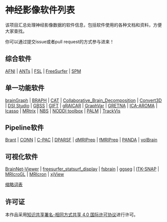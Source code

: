 # 神经影像软件列表

该项目汇总处理神经影像数据的软件信息，包括软件使用的各种文档和资料，方便大家查找。

你可以通过提交issue或者pull request的方式参与进来！

## 综合软件

[AFNI](docs/AFNI.md) | [ANTs](docs/ANTs.md) | [FSL](docs/FSL.md) | [FreeSurfer](docs/FreeSurfer.md) | [SPM](docs/SPM.md)

## 单一功能软件

[brainGraph](docs/brainGraph.md) | [BRAPH](docs/BRAPH.md) | [CAT](docs/CAT.md) | [Collaborative\_Brain\_Decomposition](docs/Collaborative_Brain_Decomposition.md) | [Convert3D](docs/Convert3D.md) | [DSI Studio](docs/DSI-Studio.md) | [GBSS](docs/GBSS.md) | [GIFT](docs/GIFT.md) | [gRAICAR](docs/gRAICAR.md) | [GraphVar](docs/GraphVar.md) | [GRETNA](docs/GRETNA.md) | [ICA-AROMA](docs/ICA-AROMA.md) | [Icasso](docs/Icasso.md) | [MRtrix](docs/MRtrix.md) | [NBS](docs/NBS.md) | [NODDI toolbox](docs/NODDI-toolbox.md) | [PALM](docs/PALM.md) | [TrackVis](docs/TrackVis.md) 

## Pipeline软件

[Brant](docs/Brant.md) | [CONN](docs/CONN.md) | [C-PAC](docs/C-PAC.md) | [DPARSF](docs/DPARSF.md) | [dMRIPrep](docs/dMRIPrep.md) | [fMRIPrep](docs/fMRIPrep.md) | [PANDA](docs/PANDA.md) | [volBrain](docs/volBrain.md)

## 可视化软件

[BrainNet-Viewer](docs/BrainNet-Viewer.md) | [freesurfer\_statsurf\_display](docs/freesurfer_statsurf_display.md) | [fsbrain](docs/fsbrain.md) | [ggseg](docs/ggseg.md) | [ITK-SNAP](docs/ITK-SNAP.md) | [MRIcroGL](docs/MRIcroGL.md) | [MRIcron](docs/MRIcron.md) | [xjView](docs/xjView.md)

[缩略词表](docs/Abbreviation.md)

## 许可证

本作品采用[知识共享署名-相同方式共享 4.0 国际许可协议](http://creativecommons.org/licenses/by-sa/4.0/)进行许可。
